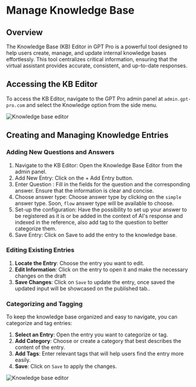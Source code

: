 # Manage Knowledge Base

## Overview

The Knowledge Base (KB) Editor in GPT Pro is a powerful tool designed to help users create, manage, and update internal knowledge bases effortlessly. This tool centralizes critical information, ensuring that the virtual assistant provides accurate, consistent, and up-to-date responses.

## Accessing the KB Editor

To access the KB Editor, navigate to the GPT Pro admin panel at `admin.gpt-pro.com` and select the Knowledge option from the side menu.

![Knowledge base editor](/KB-editor.png)

## Creating and Managing Knowledge Entries

### Adding New Questions and Answers
1.	Navigate to the KB Editor: Open the Knowledge Base Editor from the admin panel.
2.	Add New Entry: Click on the + Add Entry button.
3.	Enter Question : Fill in the fields for the question and the corresponding answer. Ensure that the information is clear and concise.
4.	Choose answer type: Choose answer type by clicking on the `simple` answer type. Soon, `flow` answer type will be available to choose.
5.  Set-up the configuration: Have the possibility to set up your answer to be registered as it is or be added in the context of AI's response and indexed in the reference, also add tag to the question to better categorize them.
5.  Save Entry: Click on Save to add the entry to the knowledge base.


### Editing Existing Entries

1. **Locate the Entry**: Choose the entry you want to edit.
2. **Edit Information**: Click on the entry to open it and make the necessary changes on the draft
3. **Save Changes**: Click on `Save` to update the entry, once saved the updated input will be showcased on the published tab..


### Categorizing and Tagging

To keep the knowledge base organized and easy to navigate, you can categorize and tag entries:

1. **Select an Entry**: Open the entry you want to categorize or tag.
2. **Add Category**: Choose or create a category that best describes the content of the entry.
3. **Add Tags**: Enter relevant tags that will help users find the entry more easily.
4. **Save**: Click on `Save` to apply the changes.

![Knowledge base editor](/KB-Tagging.png)

<Hubspot />
<Clarity />
<GoogleAnalytics />